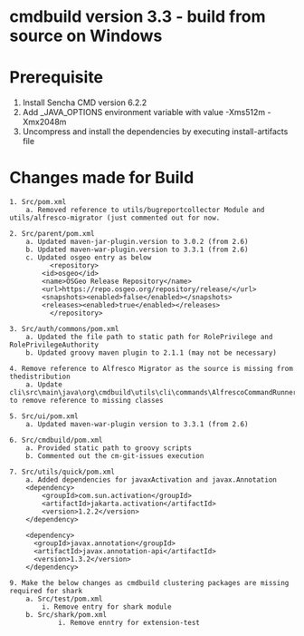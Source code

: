 # cmdbuild version 3.3 - build from source on Windows

# Prerequisite
1. Install Sencha CMD version 6.2.2
2. Add _JAVA_OPTIONS environment variable with value -Xms512m -Xmx2048m
3. Uncompress and install the dependencies by executing install-artifacts file
	

# Changes made for Build
	1. Src/pom.xml
		a. Removed reference to utils/bugreportcollector Module and utils/alfresco-migrator (just commented out for now.
		
	2. Src/parent/pom.xml
		a. Updated maven-jar-plugin.version to 3.0.2 (from 2.6)
		b. Updated maven-war-plugin.version to 3.3.1 (from 2.6)
		c. Updated osgeo entry as below
		      <repository>
			<id>osgeo</id>
			<name>OSGeo Release Repository</name>
			<url>https://repo.osgeo.org/repository/release/</url>
			<snapshots><enabled>false</enabled></snapshots>
			<releases><enabled>true</enabled></releases>
		      </repository>
      
	3. Src/auth/commons/pom.xml
		a. Updated the file path to static path for RolePrivilege and RolePrivilegeAuthority
		b. Updated groovy maven plugin to 2.1.1 (may not be necessary) 
		
	4. Remove reference to Alfresco Migrator as the source is missing from thedistribution
		a. Update cli\src\main\java\org\cmdbuild\utils\cli\commands\AlfrescoCommandRunner.java to remove reference to missing classes
	
	5. Src/ui/pom.xml
		a. Updated maven-war-plugin version to 3.3.1 (from 2.6)
		
	6. Src/cmdbuild/pom.xml
		a. Provided static path to groovy scripts
		b. Commented out the cm-git-issues execution
		
	7. Src/utils/quick/pom.xml
		a. Added dependencies for javaxActivation and javax.Annotation 
		<dependency>
			<groupId>com.sun.activation</groupId>
			<artifactId>jakarta.activation</artifactId>
			<version>1.2.2</version>
		</dependency>

		<dependency>
		  <groupId>javax.annotation</groupId>
		  <artifactId>javax.annotation-api</artifactId>
		  <version>1.3.2</version>
		</dependency>
		
	9. Make the below changes as cmdbuild clustering packages are missing required for shark
		a. Src/test/pom.xml
			i. Remove entry for shark module
		b. Src/shark/pom.xml
        		i. Remove enntry for extension-test
